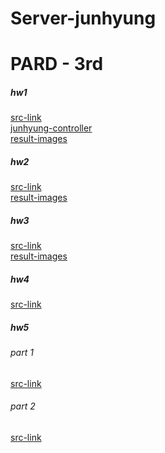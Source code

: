 # Server-junhyung

# PARD - 3rd


##### hw1
[src-link](pardserver/hw/hw1)
<br>
[junhyung-controller](pardserver/hw/hw1/src/main/java/com/pard/firstseminar/controller/JunhuyungController.java)
<br>
[result-images](pardserver/hw/hw1/result-screenshots)
<br>


##### hw2
[src-link](pardserver/hw/hw2)
<br>
[result-images](pardserver/hw/hw2/result-images)
<br>


##### hw3
[src-link](pardserver/hw/hw3)
<br>
[result-images](pardserver/hw/hw3/result-images)
<br>

##### hw4
[src-link](pardserver/hw/hw4)
<br>

##### hw5
###### part 1 
[src-link](pardserver/hw/hw5)
<br>
###### part 2 
[src-link](pardserver/hw/hw5-2)
